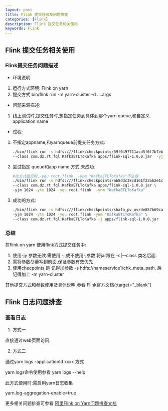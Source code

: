 ```yaml
---
layout: post
title: Flink 提交任务及问题排查
categories: [Flink]
description: Flink 提交任务相关使用 
keywords: Flink
---
```


## Flink 提交任务相关使用

### Flink提交任务问题描述
- 环境说明:
1. 运行方式环境: Flink on yarn
2. 提交方式 bin/flink run -m yarn-cluster -d ....args

- 问题来源描述:
1. 线上测试时,提交任务时,想指定任务到具体到那个yarn queue,和自定义application name

- 过程:

1. 不指定appname,和yarnqueue前提交任务方式:

    ``` bash
    ./bin/flink run -s hdfs:///flink/checkpoints/59f0497711acd5f6f7b7eba0b536e1a9/chk-12699/_metadata -m yarn-cluster -d \
    --class com.dz.rt.fql.KafkaETLToKafka apps/flink-sql-1.0.0.jar  -yjm 1024 -ytm 1024 

    ```

2. 尝试指定 queue和app name 方式,未成功.

    ``` bash
    #此方式提交时,-yqu root.flink  -ynm "KafkaETLToKafka"不生效
    ./bin/flink run -s hdfs:///flink/checkpoints/ab8ddc38cd161f23ab2e1c9f334639f1/chk-6884/_metadata -m yarn-cluster -d \
    --class com.dz.rt.fql.KafkaETLToKafka apps/flink-sql-1.0.0.jar \
    -yjm 1024 -ytm 1024 -yqu root.flink  -ynm "KafkaETLToKafka"

    ```
3. 成功的方式:

    ``` bash
    ./bin/flink run -s hdfs:///flink/checkpoints/shafa_pv_uv/de857b69ca392a9b62ecf21a74cabb7c/chk-68146/_metadata -m yarn-cluster -d \
    -yjm 1024 -ytm 1024 -yqu root.flink -ynm "KafkaETLToKafka" \
    --class com.dz.rt.fql.KafkaETLToKafka -j apps/flink-sql-1.0.0.jar 
    ```

### 总结

在flink on yarn 使用flink方式提交任务中:

1. 使用-jy 参数无效.需使用 -j,或不使用-j参数 将jar跟在 -c|--class 类名后面.
2. 需将参数尽量写到前面,保证参数有效优先
3. 使用checpoints 是 记得加参数 -s hdfs://nameservice1/chk_meta_path. 后记得加上 -m yarn-cluster

其他提交方式和参数使用及具体说明,参看 [Flink官方文档](https://ci.apache.org/projects/flink/flink-docs-release-1.10/ops/cli.html){:target="_blank"}


## Flink 日志问题排查

### 查看日志
1. 方式一

直接通过web页面访问.

2. 方式二

通过yarn logs -applicationId xxxx 方式

yarn logs命令使用参看 yarn logs --help

此方式使用时:需启用yarn日志收集

yarn.log-aggregation-enable=true


更多相关问题排查可参看 [阿里Flink on Yarn问题排查文档](https://developer.aliyun.com/article/719703)